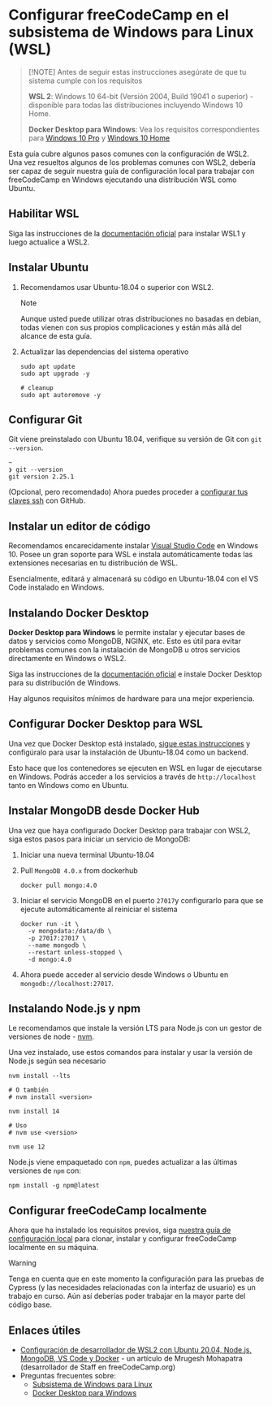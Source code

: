 # Configurar freeCodeCamp en el subsistema de Windows para Linux (WSL)

> [!NOTE] Antes de seguir estas instrucciones asegúrate de que tu sistema cumple con los requisitos
>
> **WSL 2**: Windows 10 64-bit (Versión 2004, Build 19041 o superior) - disponible para todas las distribuciones incluyendo Windows 10 Home.
>
> **Docker Desktop para Windows**: Vea los requisitos correspondientes para [Windows 10 Pro](https://docs.docker.com/docker-for-windows/install/#system-requirements) y [Windows 10 Home](https://docs.docker.com/docker-for-windows/install-windows-home/#system-requirements)

Esta guía cubre algunos pasos comunes con la configuración de WSL2. Una vez resueltos algunos de los problemas comunes con WSL2, debería ser capaz de seguir nuestra guía de configuración local para trabajar con freeCodeCamp en Windows ejecutando una distribución WSL como Ubuntu.

## Habilitar WSL

Siga las instrucciones de la [documentación oficial](https://docs.microsoft.com/en-us/windows/wsl/install-win10) para instalar WSL1 y luego actualice a WSL2.

## Instalar Ubuntu

1. Recomendamos usar Ubuntu-18.04 o superior con WSL2.

   > [!NOTE]
   >
   > Aunque usted puede utilizar otras distribuciones no basadas en debian, todas vienen con sus propios complicaciones y están más allá del alcance de esta guía.

2. Actualizar las dependencias del sistema operativo

   ```console
   sudo apt update
   sudo apt upgrade -y

   # cleanup
   sudo apt autoremove -y
   ```

## Configurar Git

Git viene preinstalado con Ubuntu 18.04, verifique su versión de Git con `git --version`.

```output
~
❯ git --version
git version 2.25.1
```

(Opcional, pero recomendado) Ahora puedes proceder a [configurar tus claves ssh](https://help.github.com/articles/generating-an-ssh-key) con GitHub.

## Instalar un editor de código

Recomendamos encarecidamente instalar [Visual Studio Code](https://code.visualstudio.com) en Windows 10. Posee un gran soporte para WSL e instala automáticamente todas las extensiones necesarias en tu distribución de WSL.

Esencialmente, editará y almacenará su código en Ubuntu-18.04 con el VS Code instalado en Windows.

## Instalando Docker Desktop

**Docker Desktop para Windows** le permite instalar y ejecutar bases de datos y servicios como MongoDB, NGINX, etc. Esto es útil para evitar problemas comunes con la instalación de MongoDB u otros servicios directamente en Windows o WSL2.

Siga las instrucciones de la [documentación oficial](https://docs.docker.com/docker-for-windows/install) e instale Docker Desktop para su distribución de Windows.

Hay algunos requisitos mínimos de hardware para una mejor experiencia.

## Configurar Docker Desktop para WSL

Una vez que Docker Desktop está instalado, [sigue estas instrucciones](https://docs.docker.com/docker-for-windows/wsl) y configúralo para usar la instalación de Ubuntu-18.04 como un backend.

Esto hace que los contenedores se ejecuten en WSL en lugar de ejecutarse en Windows. Podrás acceder a los servicios a través de `http://localhost` tanto en Windows como en Ubuntu.

## Instalar MongoDB desde Docker Hub

Una vez que haya configurado Docker Desktop para trabajar con WSL2, siga estos pasos para iniciar un servicio de MongoDB:

1. Iniciar una nueva terminal Ubuntu-18.04

2. Pull `MongoDB 4.0.x` from dockerhub

   ```console
   docker pull mongo:4.0
   ```

3. Iniciar el servicio MongoDB en el puerto `27017`y configurarlo para que se ejecute automáticamente al reiniciar el sistema

   ```console
   docker run -it \
     -v mongodata:/data/db \
     -p 27017:27017 \
     --name mongodb \
     --restart unless-stopped \
     -d mongo:4.0
   ```

4. Ahora puede acceder al servicio desde Windows o Ubuntu en `mongodb://localhost:27017`.

## Instalando Node.js y npm

Le recomendamos que instale la versión LTS para Node.js con un gestor de versiones de node - [nvm](https://github.com/nvm-sh/nvm#installing-and-updating).

Una vez instalado, use estos comandos para instalar y usar la versión de Node.js según sea necesario

```console
nvm install --lts

# O también
# nvm install <version>

nvm install 14

# Uso
# nvm use <version>

nvm use 12
```

Node.js viene empaquetado con `npm`, puedes actualizar a las últimas versiones de `npm` con:

```console
npm install -g npm@latest
```

## Configurar freeCodeCamp localmente

Ahora que ha instalado los requisitos previos, siga [nuestra guía de configuración local](https://contribute.freecodecamp.org/#/how-to-setup-freecodecamp-locally) para clonar, instalar y configurar freeCodeCamp localmente en su máquina.

> [!WARNING]
>
> Tenga en cuenta que en este momento la configuración para las pruebas de Cypress (y las necesidades relacionadas con la interfaz de usuario) es un trabajo en curso. Aún así deberías poder trabajar en la mayor parte del código base.

## Enlaces útiles

- [Configuración de desarrollador de WSL2 con Ubuntu 20.04, Node.js, MongoDB, VS Code y Docker](https://devlog.sh/wsl2-dev-setup-with-ubuntu-nodejs-mongodb-and-docker) - un artículo de Mrugesh Mohapatra (desarrollador de Staff en freeCodeCamp.org)
- Preguntas frecuentes sobre:
  - [Subsistema de Windows para Linux](https://docs.microsoft.com/en-us/windows/wsl/faq)
  - [Docker Desktop para Windows](https://docs.docker.com/docker-for-windows/faqs)
